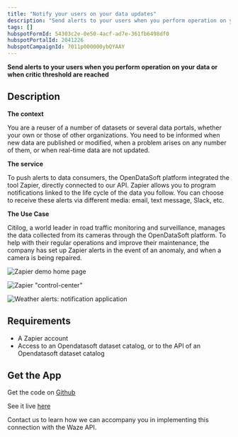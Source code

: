 ```yaml
---
title: "Notify your users on your data updates"
description: "Send alerts to your users when you perform operation on your data or when critic threshold are reached"
tags: []
hubspotFormId: 54303c2e-0e50-4acf-ad7e-361fb6498df0
hubspotPortalId: 2041226
hubspotCampaignId: 7011p000000ybQYAAY
---
```


**Send alerts to your users when you perform operation on your data or when critic threshold are reached**

## Description

**The context**

You are a reuser of a number of datasets or several data portals, whether your own or those of other organizations. You need to be informed when new data are published or modified, when a problem arises on any number of them, or when real-time data are not updated.

**The service**

To push alerts to data consumers, the OpenDataSoft platform integrated the tool Zapier, directly connected to our API. Zapier allows you to program notifications linked to the life cycle of the data you follow. You can choose to receive these alerts via different media: email, text message, Slack, etc.

**The Use Case**

Citilog, a world leader in road traffic monitoring and surveillance, manages the data collected from its cameras through the OpenDataSoft platform. To help with their regular operations and improve their maintenance, the company has set up Zapier alerts in the event of an anomaly, and when a camera is being repaired.

![Zapier demo home page](https://odsplus.opendatasoft.com/api/v2/catalog/datasets/ods-plus-content-en/files/adfbb294e0b7f2daae068e854452c276)

![Zapier "control-center"](https://odsplus.opendatasoft.com/api/v2/catalog/datasets/ods-plus-content-en/files/14cc63eb89f6806e4c6d2a5b1fbbfd91)

![Weather alerts: notification application](https://odsplus.opendatasoft.com/api/v2/catalog/datasets/ods-plus-content-en/files/6e33c235e62400eb35508a91c66e8642)

## Requirements

- A Zapier account
- Access to an Opendatasoft dataset catalog, or to the API of an Opendatasoft dataset catalog

## Get the App

Get the code on [Github](https://github.com/opendatasoft/ods-cookbook/tree/master/zapier)

See it live [here](https://zapier-odsapps.opendatasoft.com/pages/dashboard/)

Contact us to learn how we can accompany you in implementing this connection with the Waze API.